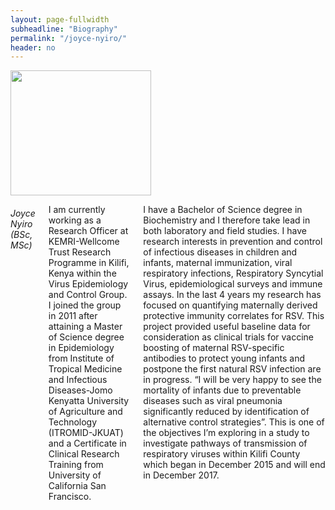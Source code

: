 ```yaml
---
layout: page-fullwidth
subheadline: "Biography"
permalink: "/joyce-nyiro/"
header: no
---
```

<div class = "row">
<div class = "small-4 columns">
<img src="{{ site.url }}/images/Joyce-Nyiro.jpg" alt="" height="200" width="225">
</div>



<div class = "small-8 columns" >
<h6>Joyce Nyiro (BSc, MSc)</h6>


<p class="text-justify">
I am currently working as a Research Officer at KEMRI-Wellcome Trust Research Programme in Kilifi, Kenya within the Virus Epidemiology and Control Group. I joined the group in 2011 after attaining a Master of Science degree in Epidemiology from Institute of Tropical Medicine and Infectious Diseases-Jomo Kenyatta University of Agriculture and Technology (ITROMID-JKUAT) and a Certificate in Clinical Research Training from University of California San Francisco.
</p>

<p class="text-justify">
I have a Bachelor of Science degree in Biochemistry and I therefore take lead in both laboratory and field studies. I have research interests in prevention and control of infectious diseases in children and infants, maternal immunization, viral respiratory infections, Respiratory Syncytial Virus, epidemiological surveys and immune assays. In the last 4 years my research has focused on quantifying maternally derived protective immunity correlates for RSV. This project provided useful baseline data for consideration as clinical trials for vaccine boosting of maternal RSV-specific antibodies to protect young infants and postpone the first natural RSV infection are in progress. “I will be very happy to see the mortality of infants due to preventable diseases such as viral pneumonia significantly reduced by identification of alternative control strategies”. This is one of the objectives I’m exploring in a study to investigate pathways of transmission of respiratory viruses within Kilifi County which began in December 2015 and will end in December 2017.

</p>

</div>

